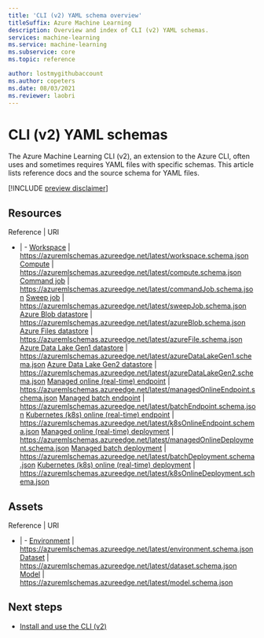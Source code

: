 ```yaml
---
title: 'CLI (v2) YAML schema overview'
titleSuffix: Azure Machine Learning
description: Overview and index of CLI (v2) YAML schemas.
services: machine-learning
ms.service: machine-learning
ms.subservice: core
ms.topic: reference

author: lostmygithubaccount
ms.author: copeters
ms.date: 08/03/2021
ms.reviewer: laobri
---
```


# CLI (v2) YAML schemas

The Azure Machine Learning CLI (v2), an extension to the Azure CLI, often uses and sometimes requires YAML files with specific schemas. This article lists reference docs and the source schema for YAML files.

[!INCLUDE [preview disclaimer](../../includes/machine-learning-preview-generic-disclaimer.md)]

## Resources

Reference | URI
- | -
[Workspace](reference-yaml-workspace.md) | https://azuremlschemas.azureedge.net/latest/workspace.schema.json
[Compute](reference-yaml-compute.md) | https://azuremlschemas.azureedge.net/latest/compute.schema.json
[Command job](reference-yaml-job-command.md) | https://azuremlschemas.azureedge.net/latest/commandJob.schema.json
[Sweep job](reference-yaml-job-sweep.md) | https://azuremlschemas.azureedge.net/latest/sweepJob.schema.json
[Azure Blob datastore](reference-yaml-datastore-blob.md) | https://azuremlschemas.azureedge.net/latest/azureBlob.schema.json
[Azure Files datastore](reference-yaml-datastore-files.md) | https://azuremlschemas.azureedge.net/latest/azureFile.schema.json
[Azure Data Lake Gen1 datastore](reference-yaml-datastore-data-lake-gen1.md) | https://azuremlschemas.azureedge.net/latest/azureDataLakeGen1.schema.json
[Azure Data Lake Gen2 datastore](reference-yaml-datastore-data-lake-gen2.md) | https://azuremlschemas.azureedge.net/latest/azureDataLakeGen2.schema.json
[Managed online (real-time) endpoint](reference-yaml-endpoint-managed-online.md) | https://azuremlschemas.azureedge.net/latest/managedOnlineEndpoint.schema.json
[Managed batch endpoint](reference-yaml-endpoint-managed-batch.md) | https://azuremlschemas.azureedge.net/latest/batchEndpoint.schema.json
[Kubernetes (k8s) online (real-time) endpoint](reference-yaml-endpoint-k8s-online.md) | https://azuremlschemas.azureedge.net/latest/k8sOnlineEndpoint.schema.json
[Managed online (real-time) deployment](reference-yaml-deployment-managed-online.md) | https://azuremlschemas.azureedge.net/latest/managedOnlineDeployment.schema.json
[Managed batch deployment](reference-yaml-deployment-managed-batch.md) | https://azuremlschemas.azureedge.net/latest/batchDeployment.schema.json
[Kubernetes (k8s) online (real-time) deployment](reference-yaml-deployment-k8s-online.md) | https://azuremlschemas.azureedge.net/latest/k8sOnlineDeployment.schema.json

## Assets

Reference | URI
- | -
[Environment](reference-yaml-environment.md) | https://azuremlschemas.azureedge.net/latest/environment.schema.json
[Dataset](reference-yaml-dataset.md) | https://azuremlschemas.azureedge.net/latest/dataset.schema.json
[Model](reference-yaml-model.md) | https://azuremlschemas.azureedge.net/latest/model.schema.json

## Next steps

- [Install and use the CLI (v2)](how-to-configure-cli.md)
